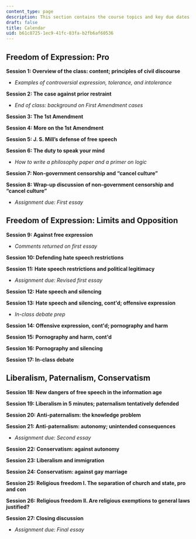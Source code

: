 ```yaml
---
content_type: page
description: This section contains the course topics and key due dates.
draft: false
title: Calendar
uid: b61c8725-1ec9-41fc-83fa-b2fb6af60536
---
```

## Freedom of Expression: Pro

**Session 1: Overview of the class: content; principles of civil discourse**

- *Examples of controversial expression, tolerance, and intolerance*

**Session 2: The case against prior restraint**

- *End of class: background on First Amendment cases*

**Session 3: The 1st Amendment**

**Session 4: More on the 1st Amendment**

**Session 5: J. S. Mill’s defense of free speech**

**Session 6: The duty to speak your mind**

- *How to write a philosophy paper and a primer on logic*

**Session 7: Non-government censorship and “cancel culture”**

**Session 8: Wrap-up discussion of non-government censorship and “cancel culture”**

- *Assignment due: First essay*

## Freedom of Expression: Limits and Opposition

**Session 9: Against free expression**

- *Comments returned on first essay*

**Session 10: Defending hate speech restrictions**

**Session 11: Hate speech restrictions and political legitimacy**

- *Assignment due: Revised first essay*

**Session 12: Hate speech and silencing**

**Session 13: Hate speech and silencing, cont'd; offensive expression**

- *In-class debate prep*

**Session 14: Offensive expression, cont'd; pornography and harm**

**Session 15: Pornography and harm, cont'd**

**Session 16: Pornography and silencing**

**Session 17: In-class debate**

## Liberalism, Paternalism, Conservatism

**Session 18: New dangers of free speech in the information age**

**Session 19: Liberalism in 5 minutes; paternalism tentatively defended**

**Session 20: Anti-paternalism: the knowledge problem**

**Session 21: Anti-paternalism: autonomy; unintended consequences**

- *Assignment due: Second essay*

**Session 22: Conservatism: against autonomy**

**Session 23: Liberalism and immigration**

**Session 24: Conservatism: against gay marriage**

**Session 25: Religious freedom I. The separation of church and state, pro and con**

**Session 26: Religious freedom II. Are religious exemptions to general laws justified?**

**Session 27: Closing discussion**

- *Assignment due: Final essay*